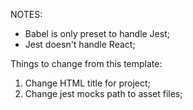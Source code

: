 NOTES:

- Babel is only preset to handle Jest;
- Jest doesn't handle React;

Things to change from this template:

1) Change HTML title for project;
2) Change jest mocks path to asset files;